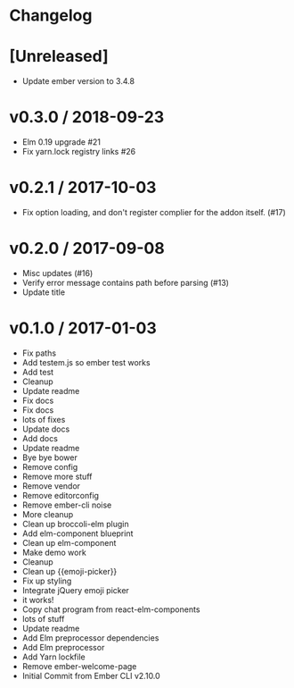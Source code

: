 # Changelog

[Unreleased]
==================
  * Update ember version to 3.4.8

v0.3.0 / 2018-09-23
==================
  * Elm 0.19 upgrade #21
  * Fix yarn.lock registry links #26

v0.2.1 / 2017-10-03
==================

  * Fix option loading, and don't register complier for the addon itself. (#17)

v0.2.0 / 2017-09-08
===================

  * Misc updates (#16)
  * Verify error message contains path before parsing (#13)
  * Update title

v0.1.0 / 2017-01-03
===================

  * Fix paths
  * Add testem.js so ember test works
  * Add test
  * Cleanup
  * Update readme
  * Fix docs
  * Fix docs
  * lots of fixes
  * Update docs
  * Add docs
  * Update readme
  * Bye bye bower
  * Remove config
  * Remove more stuff
  * Remove vendor
  * Remove editorconfig
  * Remove ember-cli noise
  * More cleanup
  * Clean up broccoli-elm plugin
  * Add elm-component blueprint
  * Clean up elm-component
  * Make demo work
  * Cleanup
  * Clean up {{emoji-picker}}
  * Fix up styling
  * Integrate jQuery emoji picker
  * it works!
  * Copy chat program from react-elm-components
  * lots of stuff
  * Update readme
  * Add Elm preprocessor dependencies
  * Add Elm preprocessor
  * Add Yarn lockfile
  * Remove ember-welcome-page
  * Initial Commit from Ember CLI v2.10.0
